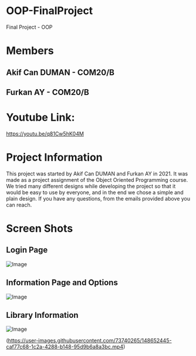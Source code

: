 # OOP-FinalProject
Final Project - OOP

# Members

## Akif Can DUMAN - COM20/B

## Furkan AY - COM20/B

# Youtube Link:

https://youtu.be/q81Cw5hK04M


# Project Information
 This project was started by Akif Can DUMAN and Furkan AY in 2021.
 It was made as a project assignment of the Object Oriented Programming course.
 We tried many different designs while developing the project so that it would be
 easy to use by everyone, and in the end we chose a simple and plain design.
 If you have any questions, from the emails provided above you can reach.
 
# Screen Shots

## Login Page

![Image](https://user-images.githubusercontent.com/73740265/148591005-6df597f6-0547-45f8-b09b-00de956ae9b4.png)

## Information Page and Options

![Image](https://user-images.githubusercontent.com/73740265/148593837-67857304-315b-4673-8bcd-15461e183d14.png)

## Library Information

![Image](https://user-images.githubusercontent.com/73740265/148639797-75aade8c-3cad-487c-a13a-44b382655604.png)

(https://user-images.githubusercontent.com/73740265/148652445-caf77c68-1c2a-4288-b148-95d9b6a8a3bc.mp4)

